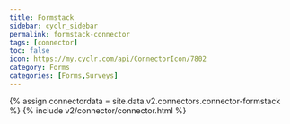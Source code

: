 ```yaml
---
title: Formstack
sidebar: cyclr_sidebar
permalink: formstack-connector
tags: [connector]
toc: false
icon: https://my.cyclr.com/api/ConnectorIcon/7802
category: Forms
categories: [Forms,Surveys]
---
```

{% assign connectordata = site.data.v2.connectors.connector-formstack %}
{% include v2/connector/connector.html %}	